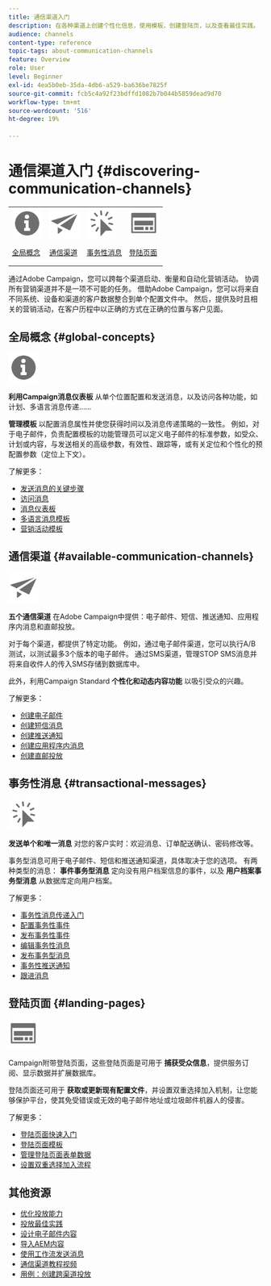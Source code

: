 ```yaml
---
title: 通信渠道入门
description: 在各种渠道上创建个性化信息，使用模板，创建登陆页，以及查看最佳实践。
audience: channels
content-type: reference
topic-tags: about-communication-channels
feature: Overview
role: User
level: Beginner
exl-id: 4ea5b0eb-35da-4db6-a529-ba636be7825f
source-git-commit: fcb5c4a92f23bdffd1082b7b044b5859dead9d70
workflow-type: tm+mt
source-wordcount: '516'
ht-degree: 19%

---
```


# 通信渠道入门 {#discovering-communication-channels}

<table>
<tr>
<td><img src="assets/do-not-localize/icon_concepts.svg" width="60px"><p><a href="#global-concepts">全局概念</a></p></td>
<td><img src="assets/do-not-localize/icon_channels.svg" width="60px"><p><a href="#available-communication-channels">通信渠道</a></p></td>
<td><img src="assets/do-not-localize/icon_transactional.svg" width="60px"><p><a href="#transactional-messages">事务性消息</a></p></td>
<td><img src="assets/do-not-localize/icon_landing.svg" width="60px"><p><a href="#landing-pages">登陆页面</a></p></td></tr>
</table>

通过Adobe Campaign，您可以跨每个渠道启动、衡量和自动化营销活动。
协调所有营销渠道并不是一项不可能的任务。 借助Adobe Campaign，您可以将来自不同系统、设备和渠道的客户数据整合到单个配置文件中。 然后，提供及时且相关的营销活动，在客户历程中以正确的方式在正确的位置与客户见面。

## 全局概念 {#global-concepts}

<img src="assets/do-not-localize/icon_concepts.svg" width="60px">

**利用Campaign消息仪表板** 从单个位置配置和发送消息，以及访问各种功能，如计划、多语言消息传递……

**管理模板** 以配置消息属性并使您获得时间以及消息传递策略的一致性。 例如，对于电子邮件，负责配置模板的功能管理员可以定义电子邮件的标准参数，如受众、计划或内容，与发送相关的高级参数，有效性、跟踪等，或有关定位和个性化的预配置参数（定位上下文）。

了解更多：

* [发送消息的关键步骤](../../channels/using/key-steps-to-send-a-message.md)
* [访问消息](../../channels/using/accessing-messages.md)
* [消息仪表板](../../channels/using/message-dashboard.md)
* [多语言消息模板](../../channels/using/multilingual-messages-template.md)
* [营销活动模板](../../start/using/marketing-activity-templates.md)

## 通信渠道 {#available-communication-channels}

<img src="assets/do-not-localize/icon_channels.svg"  width="60px">

**五个通信渠道** 在Adobe Campaign中提供：电子邮件、短信、推送通知、应用程序内消息和直邮投放。

对于每个渠道，都提供了特定功能。 例如，通过电子邮件渠道，您可以执行A/B测试，以测试最多3个版本的电子邮件。 通过SMS渠道，管理STOP SMS消息并将来自收件人的传入SMS存储到数据库中。

此外，利用Campaign Standard **个性化和动态内容功能** 以吸引受众的兴趣。

了解更多：

* [创建电子邮件](../../channels/using/about-emails.md)
* [创建短信消息](../../channels/using/about-sms-messages.md)
* [创建推送通知](../../channels/using/about-push-notifications.md)
* [创建应用程序内消息](../../channels/using/about-in-app-messaging.md)
* [创建直邮投放](../../channels/using/about-direct-mail.md)

## 事务性消息 {#transactional-messages}

<img src="assets/do-not-localize/icon_transactional.svg" width="60px">

**发送单个和唯一消息** 对您的客户实时：欢迎消息、订单配送确认、密码修改等。

事务型消息可用于电子邮件、短信和推送通知渠道，具体取决于您的选项。 有两种类型的消息： **事件事务型消息** 定向没有用户档案信息的事件，以及 **用户档案事务型消息** 从数据库定向用户档案。

了解更多：

* [事务性消息传递入门](../../channels/using/getting-started-with-transactional-msg.md)
* [配置事务性事件](../../channels/using/configuring-transactional-event.md)
* [发布事务性事件](../../channels/using/publishing-transactional-event.md)
* [编辑事务性消息](../../channels/using/editing-transactional-message.md)
* [发布事务型消息](../../channels/using/publishing-transactional-message.md)
* [事务性推送通知](../../channels/using/transactional-push-notifications.md)
* [跟进消息](../../channels/using/follow-up-messages.md)

## 登陆页面 {#landing-pages}

<img src="assets/do-not-localize/icon_landing.svg" width="60px">

Campaign附带登陆页面，这些登陆页面是可用于 **捕获受众信息**，提供服务订阅、显示数据并扩展数据库。

登陆页面还可用于 **获取或更新现有配置文件**，并设置双重选择加入机制，让您能够保护平台，使其免受错误或无效的电子邮件地址或垃圾邮件机器人的侵害。

了解更多：

* [登陆页面快速入门](../../channels/using/getting-started-with-landing-pages.md)
* [登陆页面模板](../../channels/using/landing-page-templates.md)
* [管理登陆页面表单数据](../../channels/using/managing-landing-page-form-data.md)
* [设置双重选择加入流程](../../channels/using/setting-up-a-double-opt-in-process.md)

## 其他资源

* [优化投放能力](../../sending/using/about-deliverability.md)
* [投放最佳实践](../../sending/using/delivery-best-practices.md)
* [设计电子邮件内容](../../designing/using/designing-content-in-adobe-campaign.md)
* [导入AEM内容](../../integrating/using/creating-email-experience-manager.md)
* [使用工作流发送消息](../../automating/using/about-channel-activities.md)
* [通信渠道教程视频](https://experienceleague.adobe.com/docs/campaign-standard-learn/tutorials/communication-channels/email/create-email-from-homepage.html?lang=zh-Hans)
* [用例：创建跨渠道投放](../../automating/using/workflow-cross-channel-delivery.md)
